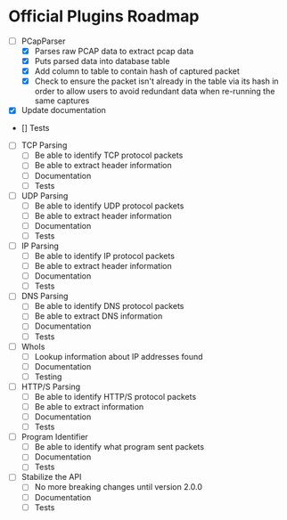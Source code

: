# Official Plugins Roadmap

 - [ ] PCapParser
   - [x] Parses raw PCAP data to extract pcap data
   - [x] Puts parsed data into database table
   - [x] Add column to table to contain hash of captured packet
   - [x] Check to ensure the packet isn't already in the table via its hash in order to allow users to avoid redundant data when re-running the same captures
  - [x] Update documentation
  - [] Tests
- [ ] TCP Parsing
  - [ ] Be able to identify TCP protocol packets
  - [ ] Be able to extract header information
  - [ ] Documentation
  - [ ] Tests
- [ ] UDP Parsing
  - [ ] Be able to identify UDP protocol packets
  - [ ] Be able to extract header information
  - [ ] Documentation
  - [ ] Tests
- [ ] IP Parsing
  - [ ] Be able to identify IP protocol packets
  - [ ] Be able to extract header information
  - [ ] Documentation
  - [ ] Tests
- [ ] DNS Parsing
  - [ ] Be able to identify DNS protocol packets
  - [ ] Be able to extract DNS information
  - [ ] Documentation
  - [ ] Tests
- [ ] WhoIs
  - [ ] Lookup information about IP addresses found
  - [ ] Documentation
  - [ ] Testing
- [ ] HTTP/S Parsing
  - [ ] Be able to identify HTTP/S protocol packets
  - [ ] Be able to extract information
  - [ ] Documentation
  - [ ] Tests
- [ ] Program Identifier
  - [ ] Be able to identify what program sent packets
  - [ ] Documentation
  - [ ] Tests
 - [ ] Stabilize the API
   - [ ] No more breaking changes until version 2.0.0
   - [ ] Documentation
   - [ ] Tests